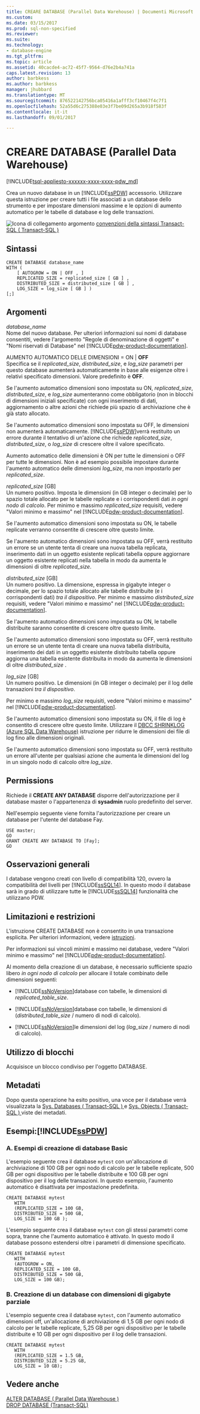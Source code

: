 ```yaml
---
title: CREARE DATABASE (Parallel Data Warehouse) | Documenti Microsoft
ms.custom: 
ms.date: 03/15/2017
ms.prod: sql-non-specified
ms.reviewer: 
ms.suite: 
ms.technology:
- database-engine
ms.tgt_pltfrm: 
ms.topic: article
ms.assetid: 40cacde4-ac72-45f7-9564-d76e2b4a741a
caps.latest.revision: 13
author: barbkess
ms.author: barbkess
manager: jhubbard
ms.translationtype: MT
ms.sourcegitcommit: 876522142756bca05416a1afff3cf10467f4c7f1
ms.openlocfilehash: 52a55d6c275388e03e3f7be09d265a3b918f583f
ms.contentlocale: it-it
ms.lasthandoff: 09/01/2017

---
```

# <a name="create-database-parallel-data-warehouse"></a>CREARE DATABASE (Parallel Data Warehouse)
[!INCLUDE[tsql-appliesto-xxxxxx-xxxx-xxxx-pdw_md](../../includes/tsql-appliesto-xxxxxx-xxxx-xxxx-pdw-md.md)]

  Crea un nuovo database in un [!INCLUDE[ssPDW](../../includes/sspdw-md.md)] accessorio. Utilizzare questa istruzione per creare tutti i file associati a un database dello strumento e per impostare dimensioni massime e le opzioni di aumento automatico per le tabelle di database e log delle transazioni.  
  
 ![Icona di collegamento argomento](../../database-engine/configure-windows/media/topic-link.gif "icona Collegamento argomento") [convenzioni della sintassi Transact-SQL &#40; Transact-SQL &#41;](../../t-sql/language-elements/transact-sql-syntax-conventions-transact-sql.md)  
  
## <a name="syntax"></a>Sintassi  
  
```  
CREATE DATABASE database_name   
WITH (   
    [ AUTOGROW = ON | OFF , ]   
    REPLICATED_SIZE = replicated_size [ GB ] ,  
    DISTRIBUTED_SIZE = distributed_size [ GB ] ,  
    LOG_SIZE = log_size [ GB ] )  
[;]  
```  
  
## <a name="arguments"></a>Argomenti  
 *database_name*  
 Nome del nuovo database. Per ulteriori informazioni sui nomi di database consentiti, vedere l'argomento "Regole di denominazione di oggetti" e "Nomi riservati di Database" nel [!INCLUDE[pdw-product-documentation](../../includes/pdw-product-documentation-md.md)].  
  
 AUMENTO AUTOMATICO DELLE DIMENSIONI = ON | **OFF**  
 Specifica se il *replicated_size*, *distributed_size*, e *log_size* parametri per questo database aumenterà automaticamente in base alle esigenze oltre i relativi specificato dimensioni. Valore predefinito è **OFF**.  
  
 Se l'aumento automatico dimensioni sono impostata su ON, *replicated_size*, *distributed_size*, e *log_size* aumenteranno come obbligatorio (non in blocchi di dimensioni iniziali specificate) con ogni inserimento di dati, aggiornamento o altre azioni che richiede più spazio di archiviazione che è già stato allocato.  
  
 Se l'aumento automatico dimensioni sono impostata su OFF, le dimensioni non aumenterà automaticamente. [!INCLUDE[ssPDW](../../includes/sspdw-md.md)]verrà restituito un errore durante il tentativo di un'azione che richiede *replicated_size*, *distributed_size*, o *log_size* di crescere oltre il valore specificato.  
  
 Aumento automatico delle dimensioni è ON per tutte le dimensioni o OFF per tutte le dimensioni. Non è ad esempio possibile impostare durante l'aumento automatico delle dimensioni *log_size*, ma non impostarlo per *replicated_size*.  
  
 *replicated_size* [GB]  
 Un numero positivo. Imposta le dimensioni (in GB integer o decimale) per lo spazio totale allocato per le tabelle replicate e i corrispondenti dati *in ogni nodo di calcolo*. Per minimo e massimo *replicated_size* requisiti, vedere "Valori minimo e massimo" nel [!INCLUDE[pdw-product-documentation](../../includes/pdw-product-documentation-md.md)].  
  
 Se l'aumento automatico dimensioni sono impostata su ON, le tabelle replicate verranno consentite di crescere oltre questo limite.  
  
 Se l'aumento automatico dimensioni sono impostata su OFF, verrà restituito un errore se un utente tenta di creare una nuova tabella replicata, inserimento dati in un oggetto esistente replicati tabella oppure aggiornare un oggetto esistente replicati nella tabella in modo da aumenta le dimensioni di oltre *replicated_size*.  
  
 *distributed_size* [GB]  
 Un numero positivo. La dimensione, espressa in gigabyte integer o decimale, per lo spazio totale allocato alle tabelle distribuite (e i corrispondenti dati) *tra il dispositivo*. Per minimo e massimo *distributed_size* requisiti, vedere "Valori minimo e massimo" nel [!INCLUDE[pdw-product-documentation](../../includes/pdw-product-documentation-md.md)].  
  
 Se l'aumento automatico dimensioni sono impostata su ON, le tabelle distribuite saranno consentite di crescere oltre questo limite.  
  
 Se l'aumento automatico dimensioni sono impostata su OFF, verrà restituito un errore se un utente tenta di creare una nuova tabella distribuita, inserimento dei dati in un oggetto esistente distribuito tabella oppure aggiorna una tabella esistente distribuita in modo da aumenta le dimensioni di oltre *distributed_size* .  
  
 *log_size* [GB]  
 Un numero positivo. Le dimensioni (in GB integer o decimale) per il log delle transazioni *tra il dispositivo*.  
  
 Per minimo e massimo *log_size* requisiti, vedere "Valori minimo e massimo" nel [!INCLUDE[pdw-product-documentation](../../includes/pdw-product-documentation-md.md)].  
  
 Se l'aumento automatico dimensioni sono impostata su ON, il file di log è consentito di crescere oltre questo limite. Utilizzare il [DBCC SHRINKLOG (Azure SQL Data Warehouse)](../../t-sql/database-console-commands/dbcc-shrinklog-azure-sql-data-warehouse.md) istruzione per ridurre le dimensioni dei file di log fino alle dimensioni originali.  
  
 Se l'aumento automatico dimensioni sono impostata su OFF, verrà restituito un errore all'utente per qualsiasi azione che aumenta le dimensioni del log in un singolo nodo di calcolo oltre *log_size*.  
  
## <a name="permissions"></a>Permissions  
 Richiede il **CREATE ANY DATABASE** disporre dell'autorizzazione per il database master o l'appartenenza di **sysadmin** ruolo predefinito del server.  
  
 Nell'esempio seguente viene fornita l'autorizzazione per creare un database per l'utente del database Fay.  
  
```  
USE master;  
GO  
GRANT CREATE ANY DATABASE TO [Fay];  
GO  
```  
  
## <a name="general-remarks"></a>Osservazioni generali  
 I database vengono creati con livello di compatibilità 120, ovvero la compatibilità del livelli per [!INCLUDE[ssSQL14](../../includes/sssql14-md.md)]. In questo modo il database sarà in grado di utilizzare tutte le [!INCLUDE[ssSQL14](../../includes/sssql14-md.md)] funzionalità che utilizzano PDW.  
  
## <a name="limitations-and-restrictions"></a>Limitazioni e restrizioni  
 L'istruzione CREATE DATABASE non è consentito in una transazione esplicita. Per ulteriori informazioni, vedere [istruzioni](../../t-sql/statements/statements.md).  
  
 Per informazioni sui vincoli minimi e massimo nei database, vedere "Valori minimo e massimo" nel [!INCLUDE[pdw-product-documentation](../../includes/pdw-product-documentation-md.md)].  
  
 Al momento della creazione di un database, è necessario sufficiente spazio libero *in ogni nodo di calcolo* per allocare il totale combinato delle dimensioni seguenti:  
  
-   [!INCLUDE[ssNoVersion](../../includes/ssnoversion-md.md)]database con tabelle, le dimensioni di *replicated_table_size*.  
  
-   [!INCLUDE[ssNoVersion](../../includes/ssnoversion-md.md)]database con tabelle, le dimensioni di (*distributed_table_size* / numero di nodi di calcolo).  
  
-   [!INCLUDE[ssNoVersion](../../includes/ssnoversion-md.md)]le dimensioni del log (*log_size* / numero di nodi di calcolo).  
  
## <a name="locking"></a>Utilizzo di blocchi  
 Acquisisce un blocco condiviso per l'oggetto DATABASE.  
  
## <a name="metadata"></a>Metadati  
 Dopo questa operazione ha esito positivo, una voce per il database verrà visualizzata la [Sys. Databases &#40; Transact-SQL &#41; ](../../relational-databases/system-catalog-views/sys-databases-transact-sql.md) e [Sys. Objects &#40; Transact-SQL &#41; ](../../relational-databases/system-catalog-views/sys-objects-transact-sql.md)viste dei metadati.  
  
## <a name="examples-includesspdwincludessspdw-mdmd"></a>Esempi:[!INCLUDE[ssPDW](../../includes/sspdw-md.md)]  
  
### <a name="a-basic-database-creation-examples"></a>A. Esempi di creazione di database Basic  
 L'esempio seguente crea il database `mytest` con un'allocazione di archiviazione di 100 GB per ogni nodo di calcolo per le tabelle replicate, 500 GB per ogni dispositivo per le tabelle distribuite e 100 GB per ogni dispositivo per il log delle transazioni. In questo esempio, l'aumento automatico è disattivata per impostazione predefinita.  
  
```  
CREATE DATABASE mytest  
   WITH   
   (REPLICATED_SIZE = 100 GB,  
   DISTRIBUTED_SIZE = 500 GB,  
   LOG_SIZE = 100 GB );  
```  
  
 L'esempio seguente crea il database `mytest` con gli stessi parametri come sopra, tranne che l'aumento automatico è attivato. In questo modo il database possono estendersi oltre i parametri di dimensione specificato.  
  
```  
CREATE DATABASE mytest  
   WITH   
   (AUTOGROW = ON,  
   REPLICATED_SIZE = 100 GB,  
   DISTRIBUTED_SIZE = 500 GB,  
   LOG_SIZE = 100 GB);  
```  
  
### <a name="b-creating-a-database-with-partial-gigabyte-sizes"></a>B. Creazione di un database con dimensioni di gigabyte parziale  
 L'esempio seguente crea il database `mytest`, con l'aumento automatico dimensioni off, un'allocazione di archiviazione di 1,5 GB per ogni nodo di calcolo per le tabelle replicate, 5,25 GB per ogni dispositivo per le tabelle distribuite e 10 GB per ogni dispositivo per il log delle transazioni.  
  
```  
CREATE DATABASE mytest  
   WITH   
   (REPLICATED_SIZE = 1.5 GB,  
   DISTRIBUTED_SIZE = 5.25 GB,  
   LOG_SIZE = 10 GB);  
```  
  
## <a name="see-also"></a>Vedere anche  
 [ALTER DATABASE &#40; Parallel Data Warehouse &#41;](../../t-sql/statements/alter-database-parallel-data-warehouse.md)   
 [DROP DATABASE &#40;Transact-SQL&#41;](../../t-sql/statements/drop-database-transact-sql.md)  
  
  
